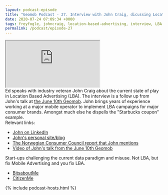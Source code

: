 ```yaml
--- 
layout: podcast-episode
title: "Geomob Podcast - 27. Interview with John Craig, dicussing Location Based Advertising"
date: 2020-07-24 07:09:34 +0000
tags: freyfogle, johncraig, location-based-advertising, interview, LBA
permalink: /podcast/episode-27
---
```


<iframe class="castos-iframe-player" src="https://5e2e9055a029d5-78101471.castos.com/player/219505"></iframe>

<div class="pt20">
Ed speaks with industry veteran John Craig about the current state of play in Location Based Advertising (LBA). The interview is a follow up from John's talk at <a href="/post/june-10th-2020-geomob-details">the June 10th Geomob</a>. John brings years of experience working at a major mobile operator to implement LBA campaigns for major consumer brands. Amongst much else he dispells the "Starbucks coupon" example.
</div>

<div class="pt20">
  Relevant links:
  <ul>
    <li class="pt10"><a href="https://www.linkedin.com/in/johncraigh/">John on LinkedIn</a></li>
    <li class="pt10"><a href="https://glenevis.com">John's personal site/blog</a></li>
    <li class="pt10"><a href="https://fil.forbrukerradet.no/wp-content/uploads/2020/01/2020-01-14-out-of-control-final-version.pdf">The Norwegian Consumer Council report that John mentions</a></li>
    <li class="pt10"><a href="https://www.youtube.com/watch?v=CadXUr1-yqU">Video of John's talk from the June 10th Geomob</a></li>
   </ul>
   Start-ups challenging the current data paradigm and misuse. 
   Not LBA, but fix Mobile Advertising and you fix LBA. 
   <ul>
    <li class="pt10"><a href="https://bitsabout.me/en/">BitsaboutMe</a></li>
    <li class="pt10"><a href="https://www.citizenme.com">CitizenMe</a></li>
  </ul>
</div>

{% include podcast-hosts.html %}












